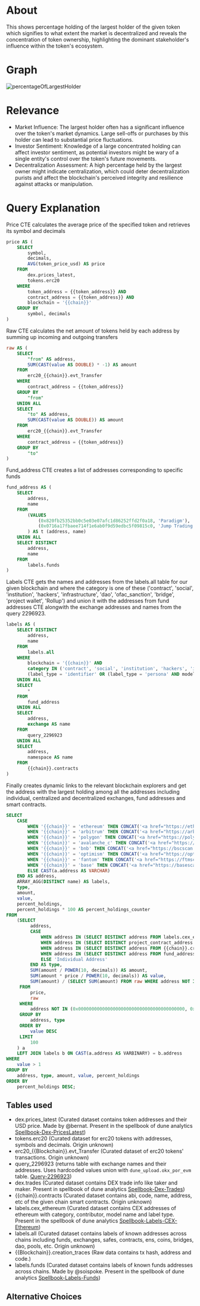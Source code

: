 # About

This shows percentage holding of the largest holder of the given token which signifies to what extent the market is decentralized and reveals the concentration of token ownership, highlighting the dominant stakeholder's influence within the token's ecosystem.

# Graph

![percentageOfLargestHolder](percentage-of-largest-holder.png)

# Relevance

- Market Influence: The largest holder often has a significant influence over the token's market dynamics. Large sell-offs or purchases by this holder can lead to substantial price fluctuations.
- Investor Sentiment: Knowledge of a large concentrated holding can affect investor sentiment, as potential investors might be wary of a single entity's control over the token's future movements.
- Decentralization Assessment: A high percentage held by the largest owner might indicate centralization, which could deter decentralization purists and affect the blockchain's perceived integrity and resilience against attacks or manipulation.

# Query Explanation

Price CTE calculates the average price of the specified token and retrieves its symbol and decimals

```sql
price AS (
    SELECT
        symbol,
        decimals,
        AVG(token_price_usd) AS price
    FROM
        dex.prices_latest,
        tokens.erc20
    WHERE
        token_address = {{token_address}} AND
        contract_address = {{token_address}} AND
        blockchain = '{{chain}}'
    GROUP BY
        symbol, decimals
)
```

Raw CTE calculates the net amount of tokens held by each address by summing up incoming and outgoing transfers

```sql
raw AS (
    SELECT
        "from" AS address,
        SUM(CAST(value AS DOUBLE) * -1) AS amount
    FROM
        erc20_{{chain}}.evt_Transfer
    WHERE
        contract_address = {{token_address}}
    GROUP BY
        "from"
    UNION ALL
    SELECT
        "to" AS address,
        SUM(CAST(value AS DOUBLE)) AS amount
    FROM
        erc20_{{chain}}.evt_Transfer
    WHERE
        contract_address = {{token_address}}
    GROUP BY
        "to"
)
```

Fund_address CTE creates a list of addresses corresponding to specific funds

```sql
fund_address AS (
    SELECT
        address,
        name
    FROM
        (VALUES
            (0x820fb25352bb0c5e03e07afc1d86252ffd2f0a18, 'Paradigm'),
            (0x0716a17fbaee714f1e6ab0f9d59edbc5f09815c0, 'Jump Trading')
        ) AS t (address, name)
    UNION ALL
    SELECT DISTINCT
        address,
        name
    FROM
        labels.funds
)
```

Labels CTE gets the names and addresses from the labels.all table for our given blockchain and where the category is one of these ('contract', 'social', 'institution', 'hackers', 'infrastructure', 'dao', 'ofac_sanction', 'bridge', 'project wallet', 'Rollup') and union it with the addresses from fund addresses CTE alongwith the exchange addresses and names from the query 2296923.

```sql
labels AS (
    SELECT DISTINCT
        address,
        name
    FROM
        labels.all
    WHERE
        blockchain = '{{chain}}' AND
        category IN ('contract', 'social', 'institution', 'hackers', 'infrastructure', 'dao', 'ofac_sanction', 'bridge', 'project wallet', 'Rollup') AND
        (label_type = 'identifier' OR (label_type = 'persona' AND model_name = 'dao_framework'))
    UNION ALL
    SELECT
        *
    FROM
        fund_address
    UNION ALL
    SELECT
        address,
        exchange AS name
    FROM
        query_2296923
    UNION ALL
    SELECT
        address,
        namespace AS name
    FROM
        {{chain}}.contracts
)
```

Finally creates dynamic links to the relevant blockchain explorers and get the address with the largest holding among all the addresses including individual, centralized and decentralized exchanges, fund addresses and smart contracts.

```sql
SELECT
    CASE
        WHEN '{{chain}}' = 'ethereum' THEN CONCAT('<a href="https://etherscan.io/address/', CAST(a.address AS VARCHAR), '" target="_blank">', 'Block Explorer', '</a>')
        WHEN '{{chain}}' = 'arbitrum' THEN CONCAT('<a href="https://arbiscan.io/address/', CAST(a.address AS VARCHAR), '" target="_blank">', 'Block Explorer', '</a>')
        WHEN '{{chain}}' = 'polygon' THEN CONCAT('<a href="https://polygonscan.com/address/', CAST(a.address AS VARCHAR), '" target="_blank">', 'Block Explorer', '</a>')
        WHEN '{{chain}}' = 'avalanche_c' THEN CONCAT('<a href="https://snowtrace.io/address/', CAST(a.address AS VARCHAR), '" target="_blank">', 'Block Explorer', '</a>')
        WHEN '{{chain}}' = 'bnb' THEN CONCAT('<a href="https://bscscan.com/address/', CAST(a.address AS VARCHAR), '" target="_blank">', 'Block Explorer', '</a>')
        WHEN '{{chain}}' = 'optimism' THEN CONCAT('<a href="https://optimistic.etherscan.io/address/', CAST(a.address AS VARCHAR), '" target="_blank">', 'Block Explorer', '</a>')
        WHEN '{{chain}}' = 'fantom' THEN CONCAT('<a href="https://ftmscan.com//address/', CAST(a.address AS VARCHAR), '" target="_blank">', 'Block Explorer', '</a>')
        WHEN '{{chain}}' = 'base' THEN CONCAT('<a href="https://basescan.org//address/', CAST(a.address AS VARCHAR), '" target="_blank">', 'Block Explorer', '</a>')
        ELSE CAST(a.address AS VARCHAR)
    END AS address,
    ARRAY_AGG(DISTINCT name) AS labels,
    type,
    amount,
    value,
    percent_holdings,
    percent_holdings * 100 AS percent_holdings_counter
FROM
    (SELECT
         address,
         CASE
             WHEN address IN (SELECT DISTINCT address FROM labels.cex_ethereum) OR address IN (SELECT DISTINCT address FROM query_2296923) THEN 'CEX'
             WHEN address IN (SELECT DISTINCT project_contract_address FROM dex.trades) THEN 'DEX'
             WHEN address IN (SELECT DISTINCT address FROM {{chain}}.creation_traces) AND address NOT IN (SELECT DISTINCT project_contract_address FROM dex.trades) AND address NOT IN (SELECT DISTINCT address FROM fund_address) THEN 'Other Smart Contracts'
             WHEN address IN (SELECT DISTINCT address FROM fund_address) THEN 'VCs/Fund'
             ELSE 'Individual Address'
         END AS type,
         SUM(amount / POWER(10, decimals)) AS amount,
         SUM(amount * price / POWER(10, decimals)) AS value,
         SUM(amount) / (SELECT SUM(amount) FROM raw WHERE address NOT IN (0x0000000000000000000000000000000000000000, 0x000000000000000000000000000000000000dEaD, 0xD15a672319Cf0352560eE76d9e89eAB0889046D3)) AS percent_holdings
     FROM
         price,
         raw
     WHERE
         address NOT IN (0x0000000000000000000000000000000000000000, 0x000000000000000000000000000000000000dEaD, 0xD15a672319Cf0352560eE76d9e89eAB0889046D3)
     GROUP BY
         address, type
     ORDER BY
         value DESC
     LIMIT
         100
    ) a
    LEFT JOIN labels b ON CAST(a.address AS VARBINARY) = b.address
WHERE
    value > 1
GROUP BY
    address, type, amount, value, percent_holdings
ORDER BY
    percent_holdings DESC;
```

## Tables used

- dex.prices_latest (Curated dataset contains token addresses and their USD price. Made by @bernat. Present in the spellbook of dune analytics [Spellbook-Dex-PricesLatest](https://github.com/duneanalytics/spellbook/blob/main/models/dex/dex_prices_latest.sql))
- tokens.erc20 (Curated dataset for erc20 tokens with addresses, symbols and decimals. Origin unknown)
- erc20\_{{Blockchain}}.evt_Transfer (Curated dataset of erc20 tokens' transactions. Origin unknown)
- query_2296923 (returns table with exchange names and their addresses. Uses hardcoded values union with `dune_upload.okx_por_evm` table. [Query-2296923](https://dune.com/queries/2296923))
- dex.trades (Curated dataset contains DEX trade info like taker and maker. Present in spellbook of dune analytics [Spellbook-Dex-Trades](https://github.com/duneanalytics/spellbook/blob/main/models/_sector/dex/trades/dex_trades.sql))
- {{chain}}.contracts (Curated dataset contains abi, code, name, address, etc of the given chain smart contracts. Origin unknown)
- labels.cex_ethereum (Curated dataset contains CEX addresses of ethereum with category, contributor, model name and label type. Present in the spellbook of dune analytics [Spellbook-Labels-CEX-Ethereum](https://github.com/duneanalytics/spellbook/blob/main/models/labels/addresses/institution/identifier/cex/labels_cex_ethereum.sql))
- labels.all (Curated dataset contains labels of known addresses across chains including funds, exchanges, safes, contracts, ens, coins, bridges, dao, pools, etc. Origin unknown)
- {{Blockchain}}.creation_traces (Raw data contains tx hash, address and code.)
- labels.funds (Curated dataset contains labels of known funds addresses across chains. Made by @soispoke. Present in the spellbook of dune analytics [Spellbook-Labels-Funds](https://github.com/duneanalytics/spellbook/blob/main/models/labels/addresses/institution/identifier/funds/labels_funds.sql))

## Alternative Choices
